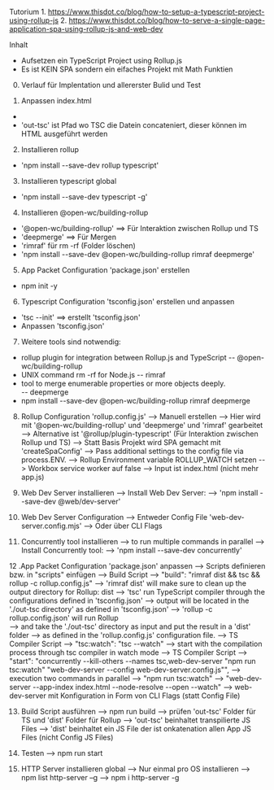Tutorium 
1. 
https://www.thisdot.co/blog/how-to-setup-a-typescript-project-using-rollup-js
2.
https://www.thisdot.co/blog/how-to-serve-a-single-page-application-spa-using-rollup-js-and-web-dev

Inhalt
- Aufsetzen ein TypeScript Project using Rollup.js
- Es ist KEIN SPA sondern ein eifaches Projekt mit Math Funktien 

0. Verlauf für Implentation und allererster Bulid und Test 

1. Anpassen index.html 
- <!-- <script type="module" src="./out-tsc/src/app.js"></script> -->
- 'out-tsc' ist Pfad wo TSC die Datein concateniert, dieser können im HTML ausgeführt werden

2. Installieren rollup
- 'npm install --save-dev rollup typescript'

3. Installieren typescript global
- 'npm install --save-dev typescript -g'

4. Installieren @open-wc/building-rollup 
- '@open-wc/building-rollup' ==> Für Interaktion zwischen Rollup und TS
- 'deepmerge' ==> Für Mergen
- 'rimraf' für rm -rf (Folder löschen)
- 'npm install --save-dev @open-wc/building-rollup rimraf deepmerge'

5. App Packet Configuration 'package.json' erstellen
- npm init -y

6. Typescript Configuration 'tsconfig.json'  erstellen und anpassen
- 'tsc --init' ==> erstellt 'tsconfig.json'
- Anpassen 'tsconfig.json' 

7. Weitere tools sind notwendig:
- rollup plugin for integration between Rollup.js and TypeScript 
-- @open-wc/building-rollup
- UNIX command rm -rf for Node.js
-- rimraf
- tool to merge enumerable properties or more objects deeply.    
-- deepmerge
- npm install --save-dev @open-wc/building-rollup rimraf deepmerge   

8. Rollup Configuration 'rollup.config.js' 
--> Manuell erstellen
--> Hier wird mit '@open-wc/building-rollup' und 'deepmerge' und 'rimraf' gearbeitet
--> Alternative ist '@rollup/plugin-typescript' (Für Interaktion zwischen Rollup und TS)
--> Statt Basis Projekt wird SPA gemacht mit 'createSpaConfig'
--> Pass additional settings to the config file via process.ENV.
--> Rollup Environment variable ROLLUP_WATCH  setzen
--> Workbox service worker auf false 
--> Input ist index.html (nicht mehr app.js)

9. Web Dev Server installieren
--> Install Web Dev Server:
--> 'npm install --save-dev @web/dev-server'

10. Web Dev Server Configuration
--> Entweder Config File 'web-dev-server.config.mjs'
--> Oder über CLI Flags 

11. Concurrently tool installieren
--> to run multiple commands in parallel
--> Install Concurrently tool:
--> 'npm install --save-dev concurrently'

12 .App Packet Configuration 'package.json' anpassen 
--> Scripts definieren bzw. in  "scripts" einfügen
--> Build Script 
    --> "build": "rimraf dist && tsc && rollup -c rollup.config.js"
        --> 'rimraf dist'  will make sure to clean up the output directory for Rollup: dist
        --> 'tsc' run TypeScript compiler through the configurations defined in 'tsconfig.json'
            --> output will be located in the './out-tsc directory' as defined in 'tsconfig.json'
        --> 'rollup -c rollup.config.json' will run Rollup  
            --> and take the './out-tsc' directory as input and put the result in a 'dist' folder
            --> as defined in the 'rollup.config.js' configuration file. 
--> TS Compiler Script
    --> "tsc:watch": "tsc --watch"
        --> start with the compilation process through tsc compiler in watch mode
--> TS Compiler Script
    --> "start": "concurrently --kill-others --names tsc,web-dev-server \"npm run tsc:watch\"    \"web-dev-server --config web-dev-server.config.js\"",
        --> execution two commands in parallel
            --> "npm run tsc:watch"
            --> "web-dev-server --app-index index.html --node-resolve --open --watch"
                 --> web-dev-server mit Konfiguration in Form von CLI Flags (statt Config File)

13. Build Script ausführen
--> npm run build
--> prüfen 'out-tsc' Folder für TS und 'dist' Folder für Rollup
--> 'out-tsc' beinhaltet transpilierte JS Files 
--> 'dist' beinhaltet ein JS File der ist onkatenation allen App JS Files (nicht Config JS Files)

14. Testen 
--> npm run start

15. HTTP Server installieren global
--> Nur einmal pro OS installieren
--> npm list http-server –g
--> npm i http-server -g

